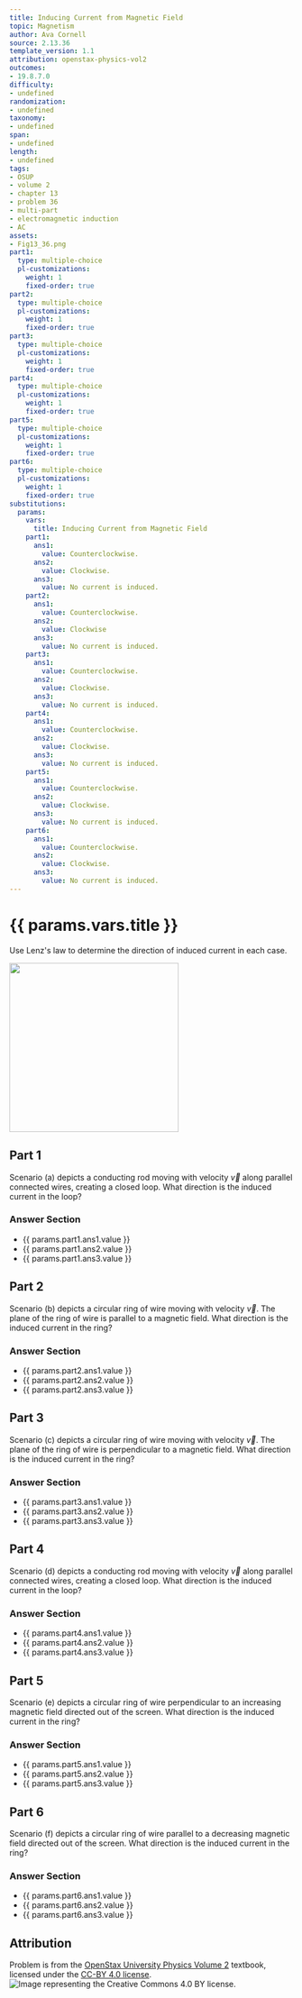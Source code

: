 ```yaml
---
title: Inducing Current from Magnetic Field
topic: Magnetism
author: Ava Cornell
source: 2.13.36
template_version: 1.1
attribution: openstax-physics-vol2
outcomes:
- 19.8.7.0
difficulty:
- undefined
randomization:
- undefined
taxonomy:
- undefined
span:
- undefined
length:
- undefined
tags:
- OSUP
- volume 2
- chapter 13
- problem 36
- multi-part
- electromagnetic induction
- AC
assets:
- Fig13_36.png
part1:
  type: multiple-choice
  pl-customizations:
    weight: 1
    fixed-order: true
part2:
  type: multiple-choice
  pl-customizations:
    weight: 1
    fixed-order: true
part3:
  type: multiple-choice
  pl-customizations:
    weight: 1
    fixed-order: true
part4:
  type: multiple-choice
  pl-customizations:
    weight: 1
    fixed-order: true
part5:
  type: multiple-choice
  pl-customizations:
    weight: 1
    fixed-order: true
part6:
  type: multiple-choice
  pl-customizations:
    weight: 1
    fixed-order: true
substitutions:
  params:
    vars:
      title: Inducing Current from Magnetic Field
    part1:
      ans1:
        value: Counterclockwise.
      ans2:
        value: Clockwise.
      ans3:
        value: No current is induced.
    part2:
      ans1:
        value: Counterclockwise.
      ans2:
        value: Clockwise
      ans3:
        value: No current is induced.
    part3:
      ans1:
        value: Counterclockwise.
      ans2:
        value: Clockwise.
      ans3:
        value: No current is induced.
    part4:
      ans1:
        value: Counterclockwise.
      ans2:
        value: Clockwise.
      ans3:
        value: No current is induced.
    part5:
      ans1:
        value: Counterclockwise.
      ans2:
        value: Clockwise.
      ans3:
        value: No current is induced.
    part6:
      ans1:
        value: Counterclockwise.
      ans2:
        value: Clockwise.
      ans3:
        value: No current is induced.
---
```

# {{ params.vars.title }}
Use Lenz's law to determine the direction of induced current in each case.

<img src="Fig13_36.png" width=300>

## Part 1

Scenario (a) depicts a conducting rod moving with velocity $\overrightarrow{ v }$ along parallel connected wires, creating a closed loop. What direction is the induced current in the loop?

### Answer Section

- {{ params.part1.ans1.value }}
- {{ params.part1.ans2.value }}
- {{ params.part1.ans3.value }}

## Part 2

Scenario (b) depicts a circular ring of wire moving with velocity $\overrightarrow{ v }$. The plane of the ring of wire is parallel to a magnetic field. What direction is the induced current in the ring?

### Answer Section

- {{ params.part2.ans1.value }}
- {{ params.part2.ans2.value }}
- {{ params.part2.ans3.value }}

## Part 3

Scenario (c) depicts a circular ring of wire moving with velocity $\overrightarrow{ v }$. The plane of the ring of wire is perpendicular to a magnetic field. What direction is the induced current in the ring?

### Answer Section

- {{ params.part3.ans1.value }}
- {{ params.part3.ans2.value }}
- {{ params.part3.ans3.value }}

## Part 4

Scenario (d) depicts a conducting rod moving with velocity $\overrightarrow{ v }$ along parallel connected wires, creating a closed loop. What direction is the induced current in the loop?

### Answer Section

- {{ params.part4.ans1.value }}
- {{ params.part4.ans2.value }}
- {{ params.part4.ans3.value }}

## Part 5

Scenario (e) depicts a circular ring of wire perpendicular to an increasing magnetic field directed out of the screen. What direction is the induced current in the ring?

### Answer Section

- {{ params.part5.ans1.value }}
- {{ params.part5.ans2.value }}
- {{ params.part5.ans3.value }}

## Part 6

Scenario (f) depicts a circular ring of wire parallel to a decreasing magnetic field directed out of the screen. What direction is the induced current in the ring?

### Answer Section

- {{ params.part6.ans1.value }}
- {{ params.part6.ans2.value }}
- {{ params.part6.ans3.value }}

## Attribution

Problem is from the [OpenStax University Physics Volume 2](https://openstax.org/details/books/university-physics-volume-2) textbook, licensed under the [CC-BY 4.0 license](https://creativecommons.org/licenses/by/4.0/).<br>![Image representing the Creative Commons 4.0 BY license.](https://raw.githubusercontent.com/firasm/bits/master/by.png)